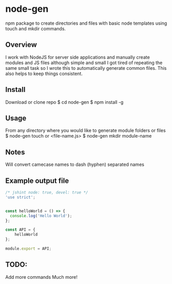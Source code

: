 # node-gen
npm package to create directories and files with basic node templates using touch and mkdir commands.

## Overview
I work with NodeJS for server side applications and manually create modules and JS files although simple and small I got tired of repeating the same small task so I wrote this to automatically generate common files.  This also helps to keep things consistent.

## Install
Download or clone repo
$ cd node-gen
$ npm install -g

## Usage
From any directory where you would like to generate module folders or files
$ node-gen touch <file-name> or <file-name.js>
$ node-gen mkdir module-name

## Notes
Will convert camecase names to dash (hyphen) separated names

## Example output file
```javascript
/* jshint node: true, devel: true */
'use strict';


const helloWorld = () => {
  console.log('Hello World');  
};

const API = {
    helloWorld
};

module.export = API;
```

## TODO:
Add more commands
Much more!
